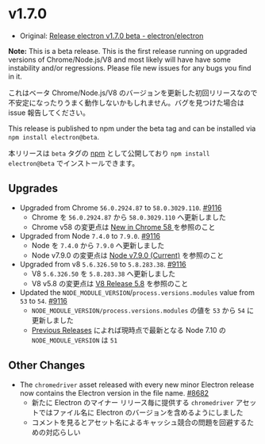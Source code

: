 # v1.7.0

* Original: [Release electron v1.7.0 beta - electron/electron](https://github.com/electron/electron/releases/tag/v1.7.0)

**Note:** This is a beta release. This is the first release running on upgraded versions of Chrome/Node.js/V8 and most likely will have have some instability and/or regressions. Please file new issues for any bugs you find in it.

これはベータ Chrome/Node.js/V8 のバージョンを更新した初回リリースなので不安定になったりうまく動作しないかもしれません。バグを見つけた場合は issue 報告してください。

This release is published to npm under the beta tag and can be installed via `npm install electron@beta`.

本リリースは `beta` タグの [npm](https://www.npmjs.com/package/electron) として公開しており `npm install electron@beta` でインストールできます。

## Upgrades

* Upgraded from Chrome `56.0.2924.87` to `58.0.3029.110`. [#9116](https://github.com/electron/electron/pull/9116)
  * Chrome を `56.0.2924.87` から `58.0.3029.110` へ更新しました
  * Chrome v58 の変更点は [New in Chrome 58 ](https://developers.google.com/web/updates/2017/04/nic58) を参照のこと
* Upgraded from Node `7.4.0` to `7.9.0`. [#9116](https://github.com/electron/electron/pull/9116)
  * Node を `7.4.0` から `7.9.0` へ更新しました
  * Node v7.9.0 の変更点は [Node v7.9.0 (Current)](https://nodejs.org/en/blog/release/v7.9.0/) を参照のこと
* Upgraded from v8 `5.6.326.50` to `5.8.283.38`. [#9116](https://github.com/electron/electron/pull/9116)
  * V8 `5.6.326.50` を `5.8.283.38` へ更新しました
  * V8 v5.8 の変更点は [V8 Release 5.8](https://v8project.blogspot.jp/2017/03/v8-release-58.html) を参照のこと
* Updated the `NODE_MODULE_VERSION`/`process.versions.modules` value from `53` to `54`. [#9116](https://github.com/electron/electron/pull/9116)
  * `NODE_MODULE_VERSION/process.versions.modules` の値を `53` から `54` に更新しました
  * [Previous Releases](https://nodejs.org/en/download/releases/) によれば現時点で最新となる Node 7.10 の `NODE_MODULE_VERSION` は `51`

## Other Changes

* The `chromedriver` asset released with every new minor Electron release now contains the Electron version in the file name. [#8682](https://github.com/electron/electron/pull/8682)
  * 新たに Electron のマイナー リリース毎に提供する `chromedriver` アセットではファイル名に Electron のバージョンを含めるようにしました
  * コメントを見るとアセット名によるキャッシュ競合の問題を回避するための対応らしい
